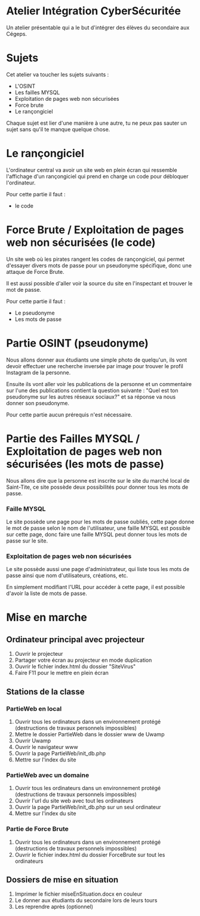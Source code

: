 # Atelier Intégration CyberSécuritée
Un atelier présentable qui a le but d'intégrer des élèves du secondaire aux Cégeps.
# Sujets
Cet atelier va toucher les sujets suivants :
* L'OSINT
* Les failles MYSQL
* Exploitation de pages web non sécurisées
* Force brute
* Le rançongiciel

Chaque sujet est lier d'une manière à une autre, tu ne peux pas sauter un sujet sans qu'il te manque quelque chose.
# Le rançongiciel
L'ordinateur central va avoir un site web en plein écran qui ressemble l'affichage d'un rançongiciel qui prend en charge un code pour débloquer l'ordinateur.

Pour cette partie il faut :
* le code
# Force Brute / Exploitation de pages web non sécurisées (le code)
Un site web où les pirates rangent les codes de rançongiciel, qui permet d'essayer divers mots de passe pour un pseudonyme spécifique, donc une attaque de Force Brute.

Il est aussi possible d'aller voir la source du site en l'inspectant et trouver le mot de passe.

Pour cette partie il faut :
* Le pseudonyme
* Les mots de passe
# Partie OSINT (pseudonyme)
Nous allons donner aux étudiants une simple photo de quelqu'un, ils vont devoir effectuer une recherche inversée par image pour trouver le profil Instagram de la personne.

Ensuite ils vont aller voir les publications de la personne et un commentaire sur l'une des publications contient la question suivante : "Quel est ton pseudonyme sur les autres réseaux sociaux?" et sa réponse va nous donner son pseudonyme.

Pour cette partie aucun prérequis n'est nécessaire.
# Partie des Failles MYSQL / Exploitation de pages web non sécurisées (les mots de passe)
Nous allons dire que la personne est inscrite sur le site du marché local de Saint-Tite, ce site possède deux possibilités pour donner tous les mots de passe.

### Faille MYSQL
Le site possède une page pour les mots de passe oubliés, cette page donne le mot de passe selon le nom de l'utilisateur, une faille MYSQL est possible sur cette page, donc faire une faille MYSQL peut donner tous les mots de passe sur le site.

### Exploitation de pages web non sécurisées
Le site possède aussi une page d'administrateur, qui liste tous les mots de passe ainsi que nom d'utilisateurs, créations, etc.

En simplement modifiant l'URL pour accéder à cette page, il est possible d'avoir la liste de mots de passe.
# Mise en marche
## Ordinateur principal avec projecteur
1. Ouvrir le projecteur
2. Partager votre écran au projecteur en mode duplication
3. Ouvrir le fichier index.html du dossier "SiteVirus"
4. Faire F11 pour le mettre en plein écran

## Stations de la classe
### PartieWeb en local
1. Ouvrir tous les ordinateurs dans un environnement protégé (destructions de travaux personnels impossibles)
2. Mettre le dossier PartieWeb dans le dossier www de Uwamp
3. Ouvrir Uwamp
4. Ouvrir le navigateur www
5. Ouvrir la page PartieWeb/init_db.php
6. Mettre sur l'index du site

### PartieWeb avec un domaine
1. Ouvrir tous les ordinateurs dans un environnement protégé (destructions de travaux personnels impossibles)
2. Ouvrir l'url du site web avec tout les ordinateurs
3. Ouvrir la page PartieWeb/init_db.php sur un seul ordinateur
4. Mettre sur l'index du site

### Partie de Force Brute
1. Ouvrir tous les ordinateurs dans un environnement protégé (destructions de travaux personnels impossibles)
2. Ouvrir le fichier index.html du dossier ForceBrute sur tout les ordinateurs

## Dossiers de mise en situation
1. Imprimer le fichier miseEnSituation.docx en couleur
2. Le donner aux étudiants du secondaire lors de leurs tours
3. Les reprendre après (optionnel)
